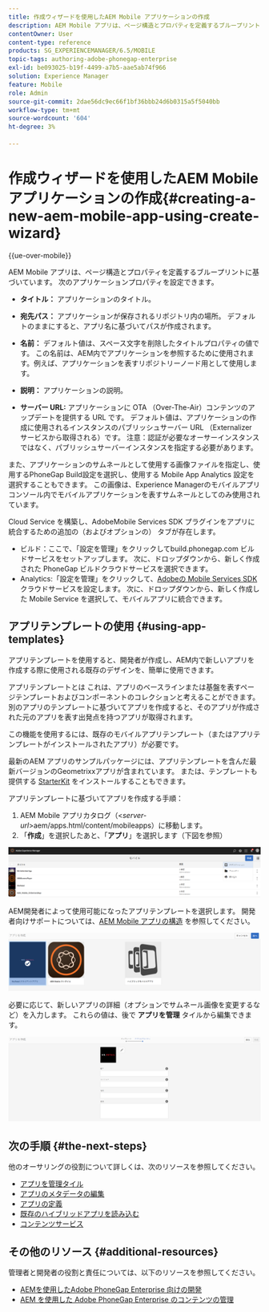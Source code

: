 ```yaml
---
title: 作成ウィザードを使用したAEM Mobile アプリケーションの作成
description: AEM Mobile アプリは、ページ構造とプロパティを定義するブループリントに基づいています。 このページでは、アプリテンプレートに基づいてアプリを作成する方法について説明します。
contentOwner: User
content-type: reference
products: SG_EXPERIENCEMANAGER/6.5/MOBILE
topic-tags: authoring-adobe-phonegap-enterprise
exl-id: be093025-b19f-4499-a7b5-aae5ab74f966
solution: Experience Manager
feature: Mobile
role: Admin
source-git-commit: 2dae56dc9ec66f1bf36bbb24d6b0315a5f5040bb
workflow-type: tm+mt
source-wordcount: '604'
ht-degree: 3%

---
```


# 作成ウィザードを使用したAEM Mobile アプリケーションの作成{#creating-a-new-aem-mobile-app-using-create-wizard}

{{ue-over-mobile}}

AEM Mobile アプリは、ページ構造とプロパティを定義するブループリントに基づいています。 次のアプリケーションプロパティを設定できます。

* **タイトル：** アプリケーションのタイトル。
* **宛先パス：** アプリケーションが保存されるリポジトリ内の場所。 デフォルトのままにすると、アプリ名に基づいてパスが作成されます。

* **名前：** デフォルト値は、スペース文字を削除したタイトルプロパティの値です。 この名前は、AEM内でアプリケーションを参照するために使用されます。例えば、アプリケーションを表すリポジトリーノード用として使用します。
* **説明：** アプリケーションの説明。
* **サーバー URL:** アプリケーションに OTA （Over-The-Air）コンテンツのアップデートを提供する URL です。 デフォルト値は、アプリケーションの作成に使用されるインスタンスのパブリッシュサーバー URL （Externalizer サービスから取得される）です。 注意：認証が必要なオーサーインスタンスではなく、パブリッシュサーバーインスタンスを指定する必要があります。

また、アプリケーションのサムネールとして使用する画像ファイルを指定し、使用するPhoneGap Build設定を選択し、使用する Mobile App Analytics 設定を選択することもできます。 この画像は、Experience Managerのモバイルアプリコンソール内でモバイルアプリケーションを表すサムネールとしてのみ使用されています。

Cloud Service を構築し、AdobeMobile Services SDK プラグインをアプリに統合するための追加の（およびオプションの） タブが存在します。

* ビルド：ここで、「設定を管理」をクリックしてbuild.phonegap.com ビルドサービスをセットアップします。 次に、ドロップダウンから、新しく作成された PhoneGap ビルドクラウドサービスを選択できます。
* Analytics:「設定を管理」をクリックして、[Adobeの Mobile Services SDK](https://experienceleague.adobe.com/docs/mobile-services/using/home.html?lang=ja) クラウドサービスを設定します。 次に、ドロップダウンから、新しく作成した Mobile Service を選択して、モバイルアプリに統合できます。

## アプリテンプレートの使用 {#using-app-templates}

アプリテンプレートを使用すると、開発者が作成し、AEM内で新しいアプリを作成する際に使用される既存のデザインを、簡単に使用できます。

アプリテンプレートとは これは、アプリのベースラインまたは基盤を表すページテンプレートおよびコンポーネントのコレクションと考えることができます。
別のアプリのテンプレートに基づいてアプリを作成すると、そのアプリが作成された元のアプリを表す出発点を持つアプリが取得されます。

この機能を使用するには、既存のモバイルアプリテンプレート（またはアプリテンプレートがインストールされたアプリ）が必要です。

最新のAEM アプリのサンプルパッケージには、アプリテンプレートを含んだ最新バージョンのGeometrixxアプリが含まれています。 または、テンプレートも提供する [StarterKit](https://github.com/Adobe-Marketing-Cloud-Apps/aem-phonegap-starter-kit) をインストールすることもできます。

アプリテンプレートに基づいてアプリを作成する手順：

1. AEM Mobile アプリカタログ（&lt;*server-url*>aem/apps.html/content/mobileapps）に移動します。
1. 「**作成**」を選択したあと、「**アプリ**」を選択します（下図を参照）

![chlimage_1-158](assets/chlimage_1-158.png)

AEM開発者によって使用可能になったアプリテンプレートを選択します。 開発者向けサポートについては、[AEM Mobile アプリの構造 &#x200B;](/help/mobile/phonegap-structure-an-app.md) を参照してください。

![chlimage_1-159](assets/chlimage_1-159.png)

必要に応じて、新しいアプリの詳細（オプションでサムネール画像を変更するなど）を入力します。 これらの値は、後で **アプリを管理** タイルから編集できます。

![chlimage_1-160](assets/chlimage_1-160.png)

## 次の手順 {#the-next-steps}

他のオーサリングの役割について詳しくは、次のリソースを参照してください。

* [アプリを管理タイル](/help/mobile/phonegap-app-details-tile.md)
* [アプリのメタデータの編集](/help/mobile/phonegap-editmetadata.md)
* [アプリの定義](/help/mobile/phonegap-app-definitions.md)
* [既存のハイブリッドアプリを読み込む](/help/mobile/phonegap-adding-content-to-imported-app.md)
* [コンテンツサービス](/help/mobile/develop-content-as-a-service.md)

## その他のリソース {#additional-resources}

管理者と開発者の役割と責任については、以下のリソースを参照してください。

* [AEMを使用したAdobe PhoneGap Enterprise 向けの開発](/help/mobile/developing-in-phonegap.md)
* [AEM を使用した Adobe PhoneGap Enterprise のコンテンツの管理](/help/mobile/administer-phonegap.md)
